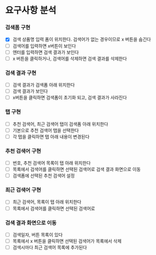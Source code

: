 # 요구사항 분석 

### 검색폼 구현
- [x]  검색 상품명 입력 폼이 위치한다. 검색어가 없는 경우이므로 x 버튼을 숨긴다
- [ ] 검색어를 입력하면 x버튼이 보인다
- [ ] 엔터를 입력하면 검색 결과가 보인다 
- [ ] x 버튼을 클릭하거나, 검색어를 삭제하면 검색 결과를 삭제한다  

### 검색 결과 구현
- [ ] 검색 결과가 검색폼 아래 위치한다
- [ ] 검색 결과가 보인다 
- [ ] x버튼을 클릭하면 검색폼이 초기화 되고, 검색 결과가 사라진다

### 탭 구현
- [ ] 추천 검색어, 최근 검색어 탭이 검색폼 아래 위치한다 
- [ ] 기본으로 추천 검색어 탭을 선택한다 
- [ ] 각 탭을 클릭하면 탭 아래 내용이 변경된다 

### 추천 검색어 구현
- [ ] 번호, 추천 검색어 목록이 탭 아래 위치한다
- [ ] 목록에서 검색어를 클릭하면 선택된 검색어로 검색 결과 화면으로 이동 
- [ ] 검색폼에 선택된 추천 검색어 설정 

### 최근 검색어 구현
- [ ] 최근 검색어, 목록이 탭 아래 위치한다 
- [ ] 목록에서 검색어를 클릭하면 선택된 검색어로 

### 검색 결과 화면으로 이동
- [ ] 검색일자, 버튼 목록이 있다
- [ ] 목록에서 x 버튼을 클릭하면 선택된 검색어가 목록에서 삭제
- [ ] 검색시마다 최근 검색어 목록에 추가된다
